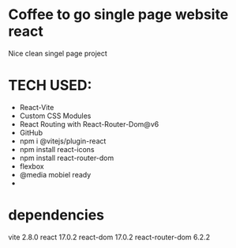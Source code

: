 # Coffee to go single page website react
Nice clean singel page project

# TECH USED:
- React-Vite
- Custom CSS Modules
- React Routing with React-Router-Dom@v6
- GitHub
- npm i @vitejs/plugin-react
- npm install react-icons 
- npm install react-router-dom
- flexbox
- @media mobiel ready
- 

# dependencies
vite 2.8.0
react  17.0.2
react-dom 17.0.2
react-router-dom 6.2.2

